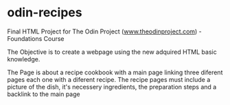 # odin-recipes  
Final HTML Project for The Odin Project (www.theodinproject.com) - Foundations Course

The Objective is to create a webpage using the new adquired HTML basic knowledge.

The Page is about a recipe cookbook with a main page linking three diferent pages each one with a diferent recipe.
The recipe pages must include a picture of the dish, it's necessery ingredients, the preparation steps and a backlink to the main page